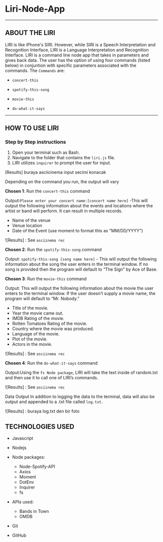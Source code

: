 # Liri-Node-App

- - -

## ABOUT THE LIRI

LIRI is like iPhone's SIRI. However, while SIRI is a Speech Interpretation and Recognition Interface, LIRI is a Language Interpretation and Recognition Interface. LIRI is a command line node app that takes in parameters and gives back data. The user has the option of using four commands (listed below) in conjuntion with specific parameters associated with the commands. The  `Commands` are:

   * `concert-this`

   * `spotify-this-song`

   * `movie-this`

   * `do-what-it-says`

- - -

## HOW TO USE LIRI

### **Step by Step instructions**

1. Open your terminal such as Bash.
2. Navigate to the folder that contains the `liri.js` file. 
3. LIRI utilizes `inquirer` to prompt the user for input.

[Results] buraya asciicinema input secimi konacak

Depending on the command you run, the output will vary


**Chosen 1**: Run the `concert-this` command

Output:`Please enter your concert name:[concert name here]` -This will output the following information about  the events and locations where the artist or band will perform. It can result in multiple records. 

   * Name of the venue
   * Venue location
   * Date of the Event (use moment to format this as "MM/DD/YYYY")

![Results] : See `asciinema rec`

**Chosen 2**: Run the `spotify-this-song` command

Output: `spotify-this-song [song name here]` - This will output the following information about the song the user enters in the terminal window. If no song is provided then the program will default to “The Sign” by Ace of Base.



**Chosen 3**: Run the `movie-this` command

Output: This will output the following information about the movie the user enters to the terminal window. If the user doesn’t supply a movie name, the program will default to “Mr. Nobody.”

   * Title of the movie.
   * Year the movie came out.
   * IMDB Rating of the movie.
   * Rotten Tomatoes Rating of the movie.
   * Country where the movie was produced.
   * Language of the movie.
   * Plot of the movie.
   * Actors in the movie.

![Results] : See `asciinema rec`

**Chosen 4**: Run the `do-what-it-says` command

Output:Using the `fs Node package`, LIRI will take the text inside of random.txt and then use it to call one of LIRI’s commands.

![Results] : See `asciinema rec`

Data Output In addition to logging the data to the terminal, data will also be output and appended to a .txt file called `log.txt`.

![Results] : buraya log.txt den bir foto



## TECHNOLOGIES USED
* Javascript
* Nodejs
* Node packages:
    * Node-Spotify-API
    * Axios
    * Moment
    * DotEnv
    * Inquirer
    * fs

* APIs used:
    * Bands in Town
    * OMDB
* Git
* GitHub








